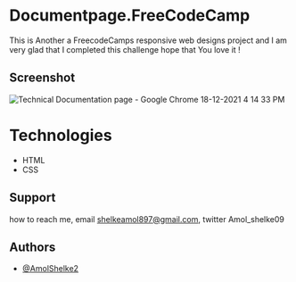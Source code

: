 # Documentpage.FreeCodeCamp

This is Another a FreecodeCamps responsive web designs project and I am very glad that I completed this challenge hope that You love it !

## Screenshot
![Technical Documentation page - Google Chrome 18-12-2021 4 14 33 PM](https://user-images.githubusercontent.com/95171638/146638280-d4d230d1-9e98-4b8f-90c6-6237b3c299d8.png)


# Technologies

* HTML  
* CSS  


## Support

how to reach me, email shelkeamol897@gmail.com, twitter Amol_shelke09



## Authors

- [@AmolShelke2](https://www.github.com/AmolShelke2)
